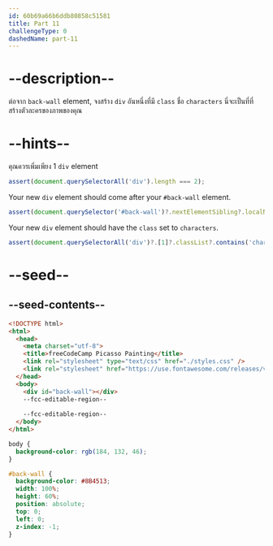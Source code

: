 ```yaml
---
id: 60b69a66b6ddb80858c51581
title: Part 11
challengeType: 0
dashedName: part-11
---
```


# --description--

ต่อจาก `back-wall` element, จงสร้าง `div` อันหนึ่งที่มี `class` ชื่อ `characters`
นี่จะเป็นที่ที่สร้างตัวละครของภาพของคุณ

# --hints--

คุณควรเพิ่มเพียง 1 `div` element

```js
assert(document.querySelectorAll('div').length === 2);
```

Your new `div` element should come after your `#back-wall` element.

```js
assert(document.querySelector('#back-wall')?.nextElementSibling?.localName === 'div');
```

Your new `div` element should have the `class` set to `characters`.

```js
assert(document.querySelectorAll('div')?.[1]?.classList?.contains('characters'));
```

# --seed--

## --seed-contents--

```html
<!DOCTYPE html>
<html>
  <head>
    <meta charset="utf-8">
    <title>freeCodeCamp Picasso Painting</title>
    <link rel="stylesheet" type="text/css" href="./styles.css" />
    <link rel="stylesheet" href="https://use.fontawesome.com/releases/v5.8.2/css/all.css">
  </head>
  <body>
    <div id="back-wall"></div>
    --fcc-editable-region--
      
    --fcc-editable-region--
  </body>
</html>
```

```css
body {
  background-color: rgb(184, 132, 46);
}

#back-wall {
  background-color: #8B4513;
  width: 100%;
  height: 60%;
  position: absolute;
  top: 0;
  left: 0;
  z-index: -1;
}
```
